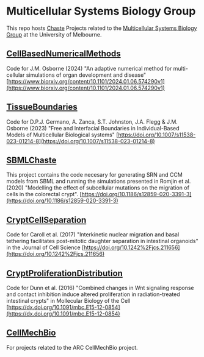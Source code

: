 # Multicellular Systems Biology Group
This repo hosts [Chaste](https://Chaste.github.io) Projects related to the [Multicellular Systems Biology Group](https://osborne-group.science.unimelb.edu.au/) at the University of Melbourne.

## [CellBasedNumericalMethods](https://github.com/jmosborne/CellBasedNumericalMethods)
Code for J.M. Osborne (2024) "An adaptive numerical method for multi-cellular simulations of organ development and disease" [https://www.biorxiv.org/content/10.1101/2024.01.06.574290v1](https://www.biorxiv.org/content/10.1101/2024.01.06.574290v1)

## [TissueBoundaries](https://github.com/jmosborne/TissueBoundaries)
Code for D.P.J. Germano, A. Zanca, S.T. Johnston, J.A. Flegg & J.M. Osborne (2023) "Free and Interfacial Boundaries in Individual-Based Models of Multicellular Biological systems" [https://doi.org/10.1007/s11538-023-01214-8](https://doi.org/10.1007/s11538-023-01214-8)

## [SBMLChaste](https://github.com/jmosborne/SBMLChaste)
This project contains the code necesary for generating SRN and CCM models from SBML and running the simulations presented in Romjin et al. (2020) "Modelling the effect of subcellular mutations on the migration of cells in the colorectal crypt". [https://doi.org/10.1186/s12859-020-3391-3](https://doi.org/10.1186/s12859-020-3391-3)

## [CryptCellSeparation](https://github.com/jmosborne/CryptCellSeparation)
Code for Caroll et al. (2017) "Interkinetic nuclear migration and basal tethering facilitates post-mitotic daughter separation in intestinal organoids" in the Journal of Cell Science [https://doi.org/10.1242%2Fjcs.211656](https://doi.org/10.1242%2Fjcs.211656) 

## [CryptProliferationDistribution](https://github.com/jmosborne/CryptProliferationDistribution)
Code for Dunn et al. (2016) "Combined changes in Wnt signaling response and contact inhibition induce altered proliferation in radiation-treated intestinal crypts" in Mollecular Biology of the Cell ​[https://dx.doi.org/10.1091/mbc.E15-12-0854](https://dx.doi.org/10.1091/mbc.E15-12-0854) 

## [CellMechBio](https://cellmechbio.github.io/)
For projects related to the ARC CellMechBio project.

